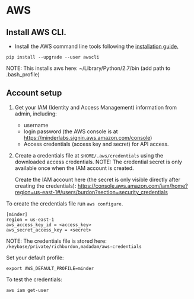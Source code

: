 # AWS

## Install AWS CLI.

* Install the AWS command line tools following the
   [installation guide.](http://docs.aws.amazon.com/cli/latest/userguide/installing.html)

```
pip install --upgrade --user awscli
```

NOTE: This installs aws here: ~/Library/Python/2.7/bin (add path to .bash_profile)

## Account setup

1. Get your IAM (Identity and Access Management) information from admin, including:
    * username
    * login password (the AWS console is at https://minderlabs.signin.aws.amazon.com/console)
    * Access credentials (access key and secret) for API access.

1. Create a credentials file at `$HOME/.aws/credentials` using the downloaded access credentials.
   NOTE: The credential secret is only available once when the IAM account is created.

   Create the IAM account here (the secret is only visible directly after creating the credentials):
   https://console.aws.amazon.com/iam/home?region=us-east-1#/users/burdon?section=security_credentials

To create the credentials file run `aws configure`.

```
[minder]
region = us-east-1
aws_access_key_id = <access_key>
aws_secret_access_key = <secret>
```

NOTE: The credentials file is stored here: `/keybase/private/richburdon,madadam/aws-credentials`

Set your default profile:

```
export AWS_DEFAULT_PROFILE=minder
```

To test the credentials:

```
aws iam get-user
```

